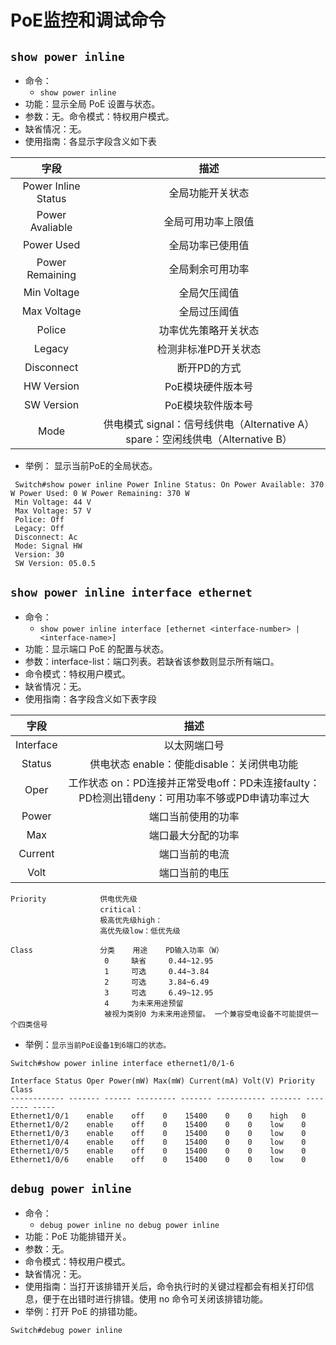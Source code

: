 # PoE监控和调试命令


## `show power inline`
- 命令：
  + `show power inline `
- 功能：显示全局 PoE 设置与状态。
- 参数：无。命令模式：特权用户模式。
- 缺省情况：无。
- 使用指南：各显示字段含义如下表


|字段 | 描述 |
|:---:|:---:|
|   Power Inline Status|全局功能开关状态|
|   Power Avaliable    |全局可用功率上限值|
|   Power Used         |全局功率已使用值|
|   Power Remaining    |全局剩余可用功率|
|   Min Voltage        |全局欠压阈值|
|   Max Voltage        |全局过压阈值|
|   Police             |功率优先策略开关状态|
|   Legacy             |检测非标准PD开关状态|
|   Disconnect         |断开PD的方式|
|   HW Version         |PoE模块硬件版本号|
|   SW Version         |PoE模块软件版本号|
|   Mode               |供电模式 signal：信号线供电（Alternative A） spare：空闲线供电（Alternative B）|

 - 举例： 显示当前PoE的全局状态。
```
 Switch#show power inline Power Inline Status: On Power Available: 370 W Power Used: 0 W Power Remaining: 370 W
 Min Voltage: 44 V 
 Max Voltage: 57 V 
 Police: Off 
 Legacy: Off 
 Disconnect: Ac 
 Mode: Signal HW 
 Version: 30 
 SW Version: 05.0.5
 ```
 ## `show power inline interface ethernet`
- 命令：
  + `show power inline interface [ethernet <interface-number> | <interface-name>] `
- 功能：显示端口 PoE 的配置与状态。
- 参数：interface-list：端口列表。若缺省该参数则显示所有端口。
- 命令模式：特权用户模式。
- 缺省情况：无。
- 使用指南：各字段含义如下表字段

|字段|描述|
|:---:|:---:|
| Interface   |以太网端口号|
| Status      |供电状态 enable：使能disable：关闭供电功能|
| Oper        |工作状态 on：PD连接并正常受电off：PD未连接faulty：PD检测出错deny：可用功率不够或PD申请功率过大|
| Power       |端口当前使用的功率|
| Max         |端口最大分配的功率|
| Current     |端口当前的电流|
| Volt        |端口当前的电压|

```
Priority            供电优先级 
                    critical：
                    极高优先级high：
                    高优先级low：低优先级

Class               分类    用途    PD输入功率（W）
                     0     缺省     0.44~12.95
                     1     可选     0.44~3.84
                     2     可选     3.84~6.49
                     3     可选     6.49~12.95
                     4     为未来用途预留 
                     被视为类别0 为未来用途预留。 一个兼容受电设备不可能提供一个四类信号
```

- 举例：`显示当前PoE设备1到6端口的状态。`
```
Switch#show power inline interface ethernet1/0/1-6

Interface Status Oper Power(mW) Max(mW) Current(mA) Volt(V) Priority Class
------------ ------- ------ --------- ------- ----------- ------- -------- -----
Ethernet1/0/1    enable    off    0    15400    0    0    high   0 
Ethernet1/0/2    enable    off    0    15400    0    0    low    0 
Ethernet1/0/3    enable    off    0    15400    0    0    low    0 
Ethernet1/0/4    enable    off    0    15400    0    0    low    0 
Ethernet1/0/5    enable    off    0    15400    0    0    low    0 
Ethernet1/0/6    enable    off    0    15400    0    0    low    0
```


## `debug power inline`
- 命令：
   +   `debug power inline no debug power inline `
- 功能：PoE 功能排错开关。
- 参数：无。
- 命令模式：特权用户模式。
- 缺省情况：无。
- 使用指南：当打开该排错开关后，命令执行时的关键过程都会有相关打印信息，便于在出错时进行排错。使用 no 命令可关闭该排错功能。
- 举例：打开 PoE 的排错功能。
```
Switch#debug power inline
```







